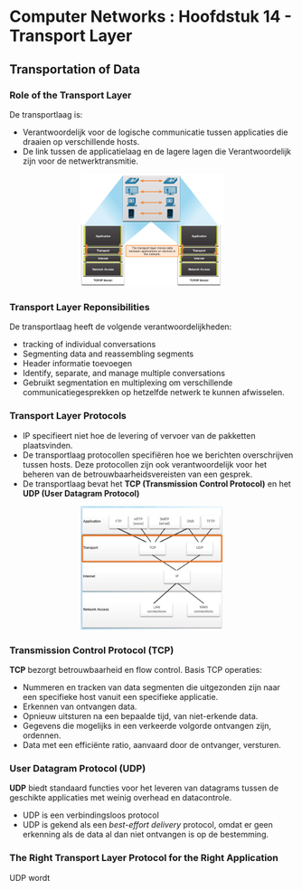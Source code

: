 # Computer Networks : Hoofdstuk 14 - Transport Layer

## Transportation of Data

### Role of the Transport Layer

De transportlaag is:

- Verantwoordelijk voor de logische communicatie tussen applicaties die draaien op verschillende hosts.
- De link tussen de applicatielaag en de lagere lagen die Verantwoordelijk zijn voor de netwerktransmitie.

<p align='center'><img src='src/transport_layer.png' alt='' width='50%'></p>

### Transport Layer Reponsibilities

De transportlaag heeft de volgende verantwoordelijkheden: 

- tracking of individual conversations
- Segmenting data and reassembling segments
- Header informatie toevoegen
- Identify, separate, and manage multiple conversations
- Gebruikt segmentation en multiplexing om verschillende communicatiegesprekken op hetzelfde netwerk te kunnen afwisselen.

### Transport Layer Protocols

- IP specifieert niet hoe de levering of vervoer van de pakketten plaatsvinden.
- De transportlaag protocollen specifiëren hoe we berichten overschrijven tussen hosts. Deze protocollen zijn ook verantwoordelijk voor het beheren van de betrouwbaarheidsvereisten van een gesprek.
- De transportlaag bevat het **TCP (Transmission Control Protocol)** en het **UDP (User Datagram Protocol)**

<p align='center'><img src='src/transport_layer_protocols.png' alt='' width='50%'></p>

### Transmission Control Protocol (TCP)

**TCP** bezorgt betrouwbaarheid en flow control. Basis TCP operaties:

- Nummeren en tracken van data segmenten die uitgezonden zijn naar een specifieke host vanuit een specifieke applicatie.
- Erkennen van ontvangen data.
- Opnieuw uitsturen na een bepaalde tijd, van niet-erkende data.
- Gegevens die mogelijks in een verkeerde volgorde ontvangen zijn, ordennen.
- Data met een efficiënte ratio, aanvaard door de ontvanger, versturen.

### User Datagram Protocol (UDP)

**UDP** biedt standaard functies voor het leveren van datagrams tussen de geschikte applicaties met  weinig overhead en datacontrole.

- UDP is een verbindingsloos protocol
- UDP is gekend als een *best-effort delivery* protocol, omdat er geen erkenning als de data al dan niet ontvangen is op de bestemming.

### The Right Transport Layer Protocol for the Right Application

UDP wordt 